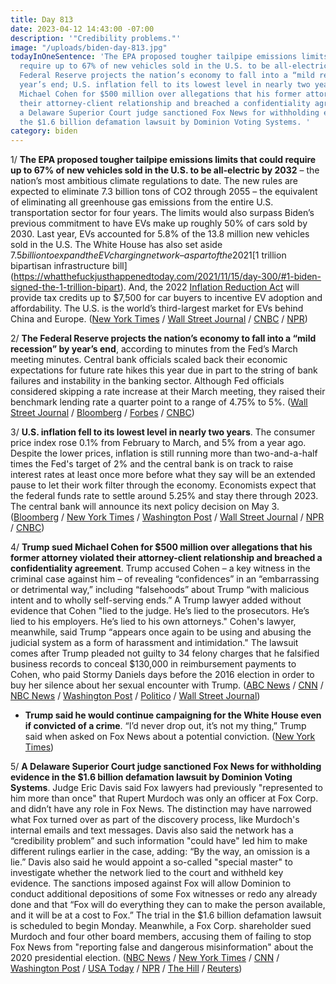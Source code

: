 ```yaml
---
title: Day 813
date: 2023-04-12 14:43:00 -07:00
description: '"Credibility problems."'
image: "/uploads/biden-day-813.jpg"
todayInOneSentence: 'The EPA proposed tougher tailpipe emissions limits that could
  require up to 67% of new vehicles sold in the U.S. to be all-electric by 2032; the
  Federal Reserve projects the nation’s economy to fall into a “mild recession” by
  year’s end; U.S. inflation fell to its lowest level in nearly two years; Trump sued
  Michael Cohen for $500 million over allegations that his former attorney violated
  their attorney-client relationship and breached a confidentiality agreement; and
  a Delaware Superior Court judge sanctioned Fox News for withholding evidence in
  the $1.6 billion defamation lawsuit by Dominion Voting Systems. '
category: biden
---
```


1/ **The EPA proposed tougher tailpipe emissions limits that could require up to 67% of new vehicles sold in the U.S. to be all-electric by 2032** – the nation’s most ambitious climate regulations to date. The new rules are expected to eliminate 7.3 billion tons of CO2 through 2055 – the equivalent of eliminating all greenhouse gas emissions from the entire U.S. transportation sector for four years. The limits would also surpass Biden’s previous commitment to have EVs make up roughly 50% of cars sold by 2030. Last year, EVs accounted for 5.8% of the 13.8 million new vehicles sold in the U.S. The White House has also set aside $7.5 billion to expand the EV charging network – as part of the 2021 [$1 trillion bipartisan infrastructure bill](https://whatthefuckjusthappenedtoday.com/2021/11/15/day-300/#1-biden-signed-the-1-trillion-bipart). And, the 2022 [Inflation Reduction Act](https://whatthefuckjusthappenedtoday.com/2022/08/16/day-574/#2-biden-signed-the-democrats%E2%80%99-landma) will provide tax credits up to $7,500 for car buyers to incentive EV adoption and affordability. The U.S. is the world’s third-largest market for EVs behind China and Europe. ([New York Times](https://www.nytimes.com/2023/04/12/climate/biden-electric-cars-epa.html) / [Wall Street Journal](https://www.wsj.com/articles/epa-seeks-to-boost-evs-with-toughest-ever-rules-on-tailpipe-emissions-5658217d?mod=hp_lead_pos1) / [CNBC](https://www.cnbc.com/2023/04/12/epa-proposes-auto-pollution-limits-to-aggressively-boost-ev-sales-.html) / [NPR](https://www.npr.org/2023/04/12/1169269936/electric-vehicles-emission-standards-tailpipes-fuel-economy))

2/ **The Federal Reserve projects the nation’s economy to fall into a “mild recession” by year’s end**, according to minutes from the Fed’s March meeting minutes. Central bank officials scaled back their economic expectations for future rate hikes this year due in part to the string of bank failures and instability in the banking sector. Although Fed officials considered skipping a rate increase at their March meeting, they raised their benchmark lending rate a quarter point to a range of 4.75% to 5%. ([Wall Street Journal](https://www.wsj.com/articles/inflation-report-keeps-a-may-interest-rate-increase-in-play-fd105729?mod=hp_lead_pos1) / [Bloomberg](https://www.bloomberg.com/news/articles/2023-04-12/fed-stresses-vigilance-on-credit-as-rate-views-scaled-back?srnd=premium&sref=MIBMEEoj) / [Forbes](https://www.forbes.com/sites/dereksaul/2023/04/12/fed-officials-now-expect-us-will-enter-mild-recession-this-year-after-banking-crisis-rattles-markets/?sh=7a56c4107c13) / [CNBC](https://www.cnbc.com/2023/04/12/fed-expects-banking-crisis-to-cause-a-recession-this-year-minutes-show.html))

3/ **U.S. inflation fell to its lowest level in nearly two years**. The consumer price index rose 0.1% from February to March, and 5% from a year ago. Despite the lower prices, inflation is still running more than two-and-a-half times the Fed's target of 2% and the central bank is on track to raise interest rates at least once more before what they say will be an extended pause to let their work filter through the economy.  Economists expect that the federal funds rate to settle around 5.25% and stay there through 2023. The central bank will announce its next policy decision on May 3. ([Bloomberg](https://www.bloomberg.com/news/articles/2023-04-12/us-core-cpi-rises-firmly-keeping-may-fed-rate-hike-in-play?srnd=premium&sref=MIBMEEoj) / [New York Times](https://www.nytimes.com/2023/04/12/business/inflation-fed-rates.html) / [Washington Post](https://www.washingtonpost.com/business/2023/04/12/cpi-march-fed-prices/) / [Wall Street Journal](https://www.wsj.com/articles/us-inflation-march-2023-consumer-price-index-fa6eba99) / [NPR](https://www.npr.org/2023/04/12/1169225198/inflation-consumer-prices-economy-federal-reserve-interest-rates) / [CNBC](https://www.cnbc.com/2023/04/12/cpi-march-2023-.html))

4/ **Trump sued Michael Cohen for $500 million over allegations that his former attorney violated their attorney-client relationship and breached a confidentiality agreement**. Trump accused Cohen – a key witness in the criminal case against him – of revealing “confidences” in an “embarrassing or detrimental way,” including “falsehoods” about Trump “with malicious intent and to wholly self-serving ends.” A Trump lawyer added without evidence that Cohen "lied to the judge. He’s lied to the prosecutors. He’s lied to his employers. He’s lied to his own attorneys." Cohen's lawyer, meanwhile, said Trump “appears once again to be using and abusing the judicial system as a form of harassment and intimidation." The lawsuit comes after Trump pleaded not guilty to 34 felony charges that he falsified business records to conceal $130,000 in reimbursement payments to Cohen, who paid Stormy Daniels days before the 2016 election in order to buy her silence about her sexual encounter with Trump. ([ABC News](https://abcnews.go.com/Politics/donald-trump-sues-former-lawyer-michael-cohen-500/story?id=98536685) / [CNN](https://www.cnn.com/2023/04/12/politics/donald-trump-michael-cohen-lawsuit/) / [NBC News](https://www.nbcnews.com/politics/donald-trump/trump-sues-michael-cohen-key-witness-ny-criminal-case-seeking-500-mill-rcna79399) / [Washington Post](https://www.washingtonpost.com/politics/2023/04/12/trump-cohen-lawsuit/) / [Politico](https://www.politico.com/news/2023/04/12/trump-sues-ex-lawyer-michael-cohen-00091735) / [Wall Street Journal](https://www.wsj.com/articles/donald-trump-sues-former-lawyer-michael-cohen-9760da77?mod=djemalertNEWS))

* **Trump said he would continue campaigning for the White House even if convicted of a crime**. “I’d never drop out, it’s not my thing,” Trump said when asked on Fox News about a potential conviction. ([New York Times](https://www.nytimes.com/2023/04/12/us/politics/trump-presidential-campaign-conviction.html))

5/ **A Delaware Superior Court judge sanctioned Fox News for withholding evidence in the $1.6 billion defamation lawsuit by Dominion Voting Systems**. Judge Eric Davis said Fox lawyers had previously "represented to him more than once" that Rupert Murdoch was only an officer at Fox Corp. and didn’t have any role in Fox News. The distinction may have narrowed what Fox turned over as part of the discovery process, like Murdoch's internal emails and text messages. Davis also said the network has a “credibility problem” and such information "could have" led him to make different rulings earlier in the case, adding: “By the way, an omission is a lie.” Davis also said he would appoint a so-called "special master" to investigate whether the network lied to the court and withheld key evidence. The sanctions imposed against Fox will allow Dominion to conduct additional depositions of some Fox witnesses or redo any already done and that “Fox will do everything they can to make the person available, and it will be at a cost to Fox.” The trial in the $1.6 billion defamation lawsuit is scheduled to begin Monday. Meanwhile, a Fox Corp. shareholder sued Murdoch and four other board members, accusing them of failing to stop Fox News from "reporting false and dangerous misinformation" about the 2020 presidential election. ([NBC News](https://www.nbcnews.com/media/fox-sanctioned-withholding-evidence-dominion-case-rcna79377) / [New York Times](https://www.nytimes.com/2023/04/12/business/media/fox-dominion-trial-sanctioned.html) / [CNN](https://www.cnn.com/2023/04/12/media/fox-news-dominion-special-master/) / [Washington Post](https://www.washingtonpost.com/media/2023/04/11/dominion-judge-chides-fox-murdoch/) / [USA Today](https://www.usatoday.com/story/news/politics/2023/04/12/fox-news-dominion-judge-sanction/11649428002/) / [NPR](https://www.npr.org/2023/04/12/1169412962/judge-lectures-fox-attorneys-over-dual-roles-for-rupert-murdoch) / [The Hill](https://thehill.com/homenews/media/3945978-shareholder-sues-murdoch-board-members-over-2020-election-coverage/) / [Reuters](https://www.reuters.com/legal/fox-shareholder-sues-rupert-murdoch-other-directors-over-2020-election-coverage-2023-04-12/))